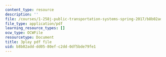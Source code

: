 ```yaml
---
content_type: resource
description: ''
file: /courses/1-258j-public-transportation-systems-spring-2017/b8b02adddd0580efc2dd0df5bde79fe1_h5x7-zejY8c.pdf
file_type: application/pdf
learning_resource_types: []
ocw_type: OCWFile
resourcetype: Document
title: 3play pdf file
uid: b8b02add-dd05-80ef-c2dd-0df5bde79fe1
---
```

